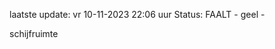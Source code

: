laatste update: 
vr 10-11-2023 22:06   uur 
Status: FAALT - geel - 
<div class="service Y">schijfruimte</div>